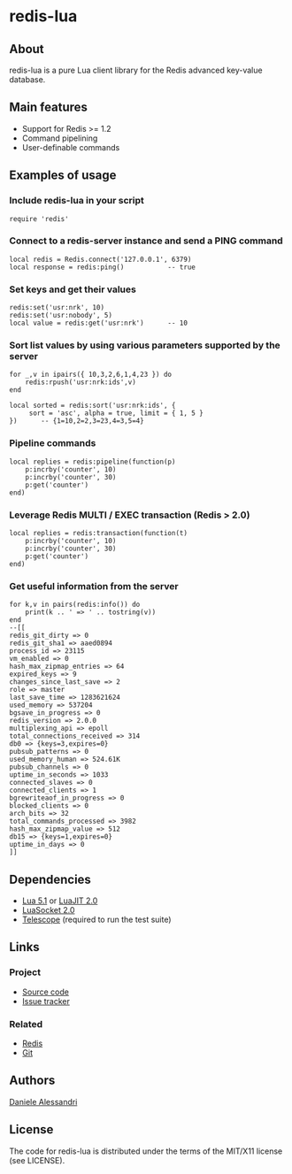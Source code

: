 # redis-lua #

## About ##

redis-lua is a pure Lua client library for the Redis advanced key-value database.

## Main features ##

- Support for Redis >= 1.2
- Command pipelining
- User-definable commands

## Examples of usage ##

### Include redis-lua in your script ###

    require 'redis'

### Connect to a redis-server instance and send a PING command ###

    local redis = Redis.connect('127.0.0.1', 6379)
    local response = redis:ping()           -- true

### Set keys and get their values ###

    redis:set('usr:nrk', 10)
    redis:set('usr:nobody', 5)
    local value = redis:get('usr:nrk')      -- 10

### Sort list values by using various parameters supported by the server ###

    for _,v in ipairs({ 10,3,2,6,1,4,23 }) do
        redis:rpush('usr:nrk:ids',v)
    end

    local sorted = redis:sort('usr:nrk:ids', {
         sort = 'asc', alpha = true, limit = { 1, 5 }
    })      -- {1=10,2=2,3=23,4=3,5=4}

### Pipeline commands

    local replies = redis:pipeline(function(p)
        p:incrby('counter', 10)
        p:incrby('counter', 30)
        p:get('counter')
    end)

### Leverage Redis MULTI / EXEC transaction (Redis > 2.0)

    local replies = redis:transaction(function(t)
        p:incrby('counter', 10)
        p:incrby('counter', 30)
        p:get('counter')
    end)

### Get useful information from the server ###

    for k,v in pairs(redis:info()) do 
        print(k .. ' => ' .. tostring(v))
    end
    --[[
    redis_git_dirty => 0
    redis_git_sha1 => aaed0894
    process_id => 23115
    vm_enabled => 0
    hash_max_zipmap_entries => 64
    expired_keys => 9
    changes_since_last_save => 2
    role => master
    last_save_time => 1283621624
    used_memory => 537204
    bgsave_in_progress => 0
    redis_version => 2.0.0
    multiplexing_api => epoll
    total_connections_received => 314
    db0 => {keys=3,expires=0}
    pubsub_patterns => 0
    used_memory_human => 524.61K
    pubsub_channels => 0
    uptime_in_seconds => 1033
    connected_slaves => 0
    connected_clients => 1
    bgrewriteaof_in_progress => 0
    blocked_clients => 0
    arch_bits => 32
    total_commands_processed => 3982
    hash_max_zipmap_value => 512
    db15 => {keys=1,expires=0}
    uptime_in_days => 0
    ]]

## Dependencies ##

- [Lua 5.1](http://www.lua.org/) or [LuaJIT 2.0](http://luajit.org/)
- [LuaSocket 2.0](http://www.tecgraf.puc-rio.br/~diego/professional/luasocket/)
- [Telescope](http://telescope.luaforge.net/) (required to run the test suite)

## Links ##

### Project ###
- [Source code](http://github.com/nrk/redis-lua/)
- [Issue tracker](http://github.com/nrk/redis-lua/issues)

### Related ###
- [Redis](http://code.google.com/p/redis/)
- [Git](http://git-scm.com/)

## Authors ##

[Daniele Alessandri](mailto:suppakilla@gmail.com)

## License ##

The code for redis-lua is distributed under the terms of the MIT/X11 license (see LICENSE).
